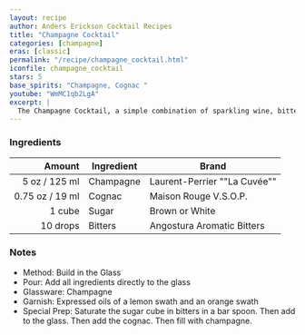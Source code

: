 ```yaml
---
layout: recipe
author: Anders Erickson Cocktail Recipes
title: "Champagne Cocktail"
categories: [champagne]
eras: [classic]
permalink: "/recipe/champagne_cocktail.html"
iconfile: champagne_cocktail
stars: 5
base_spirits: "Champagne, Cognac "
youtube: "WmMC1qb2LgA"
excerpt: |
  The Champagne Cocktail, a simple combination of sparkling wine, bitters and sugar.
---
```


### Ingredients

|   Amount | Ingredient | Brand                        |
| -------: | ---------- | ---------------------------- |
|     5 oz / 125 ml | Champagne  | Laurent-Perrier ""La Cuvée"" |
|  0.75 oz / 19 ml | Cognac     | Maison Rouge V.S.O.P.        |
|   1 cube | Sugar      | Brown or White               |
| 10 drops | Bitters    | Angostura Aromatic Bitters   |

### Notes

- Method: Build in the Glass
- Pour: Add all ingredients directly to the glass
- Glassware: Champagne
- Garnish: Expressed oils of a lemon swath and an orange swath
- Special Prep: Saturate the sugar cube in bitters in a bar spoon. Then add to the glass. Then add the cognac. Then fill with champagne.
